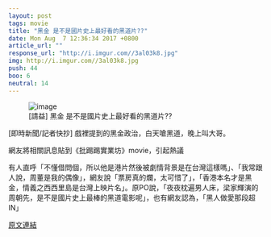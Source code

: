 ```yaml
---
layout: post
tags: movie
title: "黑金 是不是國片史上最好看的黑道片??"
date: Mon Aug  7 12:36:34 2017 +0800
article_url: ""
response_url: "http://i.imgur.com//3al03k8.jpg"
img: http://i.imgur.com//3al03k8.jpg
push: 44
boo: 6
neutral: 14
---
```


<figure>
<img src="http://i.imgur.com//3al03k8.jpg" alt="image">
<figcaption>
[請益] 黑金 是不是國片史上最好看的黑道片??
</figcaption>
</figure>



[即時新聞/記者快抄] 戲裡提到的黑金政治，白天嗆黑道，晚上叫大哥。

網友將相關訊息貼到《批踢踢實業坊》movie，引起熱議

有人直呼「不懂借問個，所以他是港片然後被劇情背景是在台灣這樣嗎」、「我常跟人說，周董是我的偶像」，網友說「票房真的爛，太可惜了」，「香港本名才是黑金，情義之西西里島是台灣上映片名」。原PO說，「夜夜枕遍男人床，梁家輝演的周朝先，是不是國片史上最棒的黑道電影呢」，也有網友認為，「黑人做愛那段超IN」

<a href = "https://www.ptt.cc/bbs/movie/M.1502080597.A.751.html">原文連結</a>

